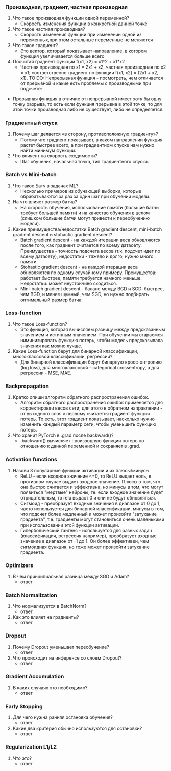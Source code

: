

### Производная, градиент, частная производная

1. Что такое производная функции одной переменной?
    - Скорость изменения функции в конкретной данной точке
2. Что такое частная производная?
    - Скорость изменения функции при изменении одной из переменных,при этом остальные переменные не меняются
3. Что такое градиент?
    - Это вектор, который показывает направление, в котором функция увеличивается больше всего
5. Посчитай градиент функции f(x1, x2) = x1^2 + x1*x2
    - Частная производная по x1 = 2x1 + x2, частная производная по x2 = x1; соответственно градиент по функции f(x1, x2) = (2x1 + x2, x1).
    TO DO: Непрерывная функция - посмотреть, чем отличается от прерывной и какие есть проблемы с производными при подсчете:
- Прерывная функция в отличие от непрерывной имеет хотя бы одну точку разрыва, то есть если функция прерывна в этой точке, то для этой точки производная либо не существует, либо не определяется.

### Градиентный спуск

1. Почему шаг делается «в сторону, противоположную градиенту»?
    - Потому что градиент показывает, в каком направлении функция растет быстрее всего, а при градиентном спуске нам нужно найти минимум функции.
2. Что влияент на скорость сходимости?
    - Шаг обучения, начальная точка, тип градиентного спуска.

### Batch vs Mini-batch

1. Что такое Батч в задачах ML?
    - Несколько примеров из обучающей выборки, которые обрабатываются за раз за один шаг при обучении модели.
2. На что влияет размер батча?
    - На скорость обучения, использование памяти (большие батчи требует большей памяти) и на качество обучения в целом (слишком большие батчи могут привести к переобучению модели).
3. Какие преимущества/недостатки Batch gradient descent, mini-batch gradient descent и stohactic gradient descent?
    - Batch gradient descent - на каждой итерации веса обновляются после того, как градиент считается по всему датасету. Преимущества - точность подсчета весов (т.к. подсчет идет по всему датасету), недостатки - тяжело и долго, нужно много памяти.
    - Stohastic gradient descent - на каждой итерации веса обновляются по одному случайному примеру. Премущества: работает быстрее, памяти требуется намного меньше. Недостатки: может неустойчиво сходиться.
    - Mini-batch gradient descent - баланс между BGD и SGD: быстрее, чем BGD, и менее шумный, чем SGD, но нужно подбирать оптимальный размер батча.

### Loss-function

1. Что такое Loss-function?
    - Это функция, которая вычисляем разницу между предсказанным значением и истинным значением. При обучении мы стараемся ниминизировать функцию потерь, чтобы модель предсказывала значения как можно лучше.
2. Какие Loss-function берут для бинарной классификации, многоклассовой классификации, регрессии?
    - Для бинарной классификации берут бинарную кросс-энтропию (log loss), для многоклассовой - categorical crossentropy, а для регрессии - MSE, MAE.

### Backpropagation

1. Кратко опиши алгоритм обратного распространения ошибок.
    - Алгоритм обратного распространения ошибок применяется для корректировки весов сети; для этого в обратном направлении - от выходного слоя к первому считается градиент функции потерь. То есть, этот градиент показывает, насколько нужно изменить каждый параметр сети, чтобы уменьшить функцию потерь.
2. Что хранит PyTorch в .grad после backward()?
    - .backward() вычисляет производную функции потерь по отношению к данной переменной и сохраняет в .grad. 

### Activation functions

1. Назови 3 популярные функции активации и их плюсы/минусы.
    - ReLU - если входное значение <=0, то ReLU выдает ноль, в противном случае выдает входное значение. Плюсы в том, что она быстро считается и эффективна, но минусы в том, что могут появиться "мертвые" нейроны, те. если входное значение будет отрицательным, то relu выдаст 0 и они не будут обновляться.
    - Сигмоид - преобразует входные значения в диапазон от 0 до 1, часто используется для бинарной классификации, минусы в том, что подсчет более медленный и может произойти "затухание градиента", т.е. градиенты могут становиться очень маленькими при использовании этой функции активации.
    - Гиперболический тангенс - используется для разных задач (классификация, регрессия например), преобразует входные значение в диапазон от -1 до 1. Он более эффективен, чем сигмоидная функция, но тоже может произойти затухание градиента.

### Optimizers

1. В чём принципиальная разница между SGD и Adam?
    - ответ

### Batch Normalization

1. Что нормализуется в BatchNorm?
    - ответ
2. Как это влияет на градиенты?
    - ответ

### Dropout

1. Почему Dropout уменьшает переобучение?
    - ответ
2. Что происходит на инференсе со слоем Dropout?
    - ответ

### Gradient Accumulation

1. В каких случаях это необходимо?
    - ответ

### Early Stopping

1. Для чего нужна ранняя остановка обучения?
    - ответ
2. Какие два критерия обычно используются для остановки?
    - ответ

### Regularization L1/L2

1. Что это?
    - ответ
